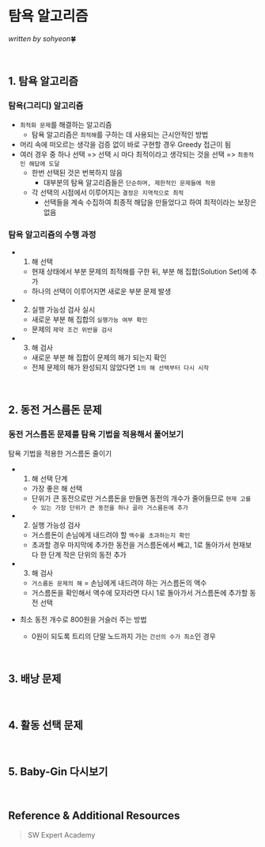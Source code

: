 # 탐욕 알고리즘
*written by sohyeon*🍀

<br>

## 1. 탐욕 알고리즘
### 탐욕(그리디) 알고리즘
* `최적화 문제`를 해결하는 알고리즘
    - 탐욕 알고리즘은 `최적해`를 구하는 데 사용되는 근시안적인 방법
* 머리 속에 떠오르는 생각을 검증 없이 바로 구현할 경우 Greedy 접근이 됨
* 여러 경우 중 하나 선택 => 선택 시 마다 최적이라고 생각되는 것을 선택 =>  `최종적인 해답에 도달`
    - 한번 선택된 것은 번복하지 않음
        * 대부분의 탐욕 알고리즘들은 `단순하며, 제한적인 문제들에 적용`
    - 각 선택의 시점에서 이루어지는 `결정은 지역적으로 최적`
        * 선택들을 계속 수집하여 최종적 해답을 만들었다고 하여 최적이라는 보장은 없음

### 탐욕 알고리즘의 수행 과정
* 1. 해 선택
    * 현재 상태에서 부분 문제의 최적해를 구한 뒤, 부분 해 집합(Solution Set)에 추가
    * 하나의 선택이 이루어지면 새로운 부분 문제 발생
* 2. 실행 가능성 검사 실시
    * 새로운 부분 해 집합의 `실행가능 여부 확인`
    * 문제의 `제약 조건 위반을 검사`
* 3. 해 검사
    * 새로운 부분 해 집합이 문제의 해가 되는지 확인
    * 전체 문제의 해가 완성되지 않았다면 `1의 해 선택부터 다시 시작`
    
<br>

## 2. 동전 거스름돈 문제
### 동전 거스름돈 문제를 탐욕 기법을 적용해서 풀어보기
탐욕 기법을 적용한 거스름돈 줄이기
* 1. 해 선택 단계
    - 가장 좋은 해 선택
    - 단위가 큰 동전으로만 거스름돈을 만들면 동전의 개수가 줄어들므로  `현재 고를 수 있는 가장 단위가 큰 동전을 하나 골라 거스름돈에 추가`
* 2. 실행 가능성 검사
    - 거스름돈이 손님에게 내드려야 할 `액수를 초과하는지 확인`
    - 초과할 경우 마지막에 추가한 동전을 거스름돈에서 빼고, 1로 돌아가서 현재보다 한 단계 작은 단위의 동전 추가
* 3. 해 검사
    - `거스름돈 문제의 해` = 손님에게 내드려야 하는 거스름돈의 액수
    - 거스름돈을 확인해서 액수에 모자라면 다시 1로 돌아가서 거스름돈에 추가할 동전 선택

* 최소 동전 개수로 800원을 거슬러 주는 방법
    - 0원이 되도록 트리의 단말 노드까지 가는 `간선의 수가 최소`인 경우

<br>

## 3. 배낭 문제

<br>

## 4. 활동 선택 문제

<br>

## 5. Baby-Gin 다시보기

<br>

## Reference & Additional Resources
> SW Expert Academy
